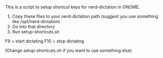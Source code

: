 This is a script to setup shortcut keys for nerd-dictation in GNOME.

1. Copy these files to your nerd-dictation path (suggest you use something like /opt/nerd-dictation)
2. Go into that directory
3. Run setup-shortcuts.sh

F9 = start dictating
F10 = stop dictating

(Change setup-shortcuts.sh if you want to use something else)


